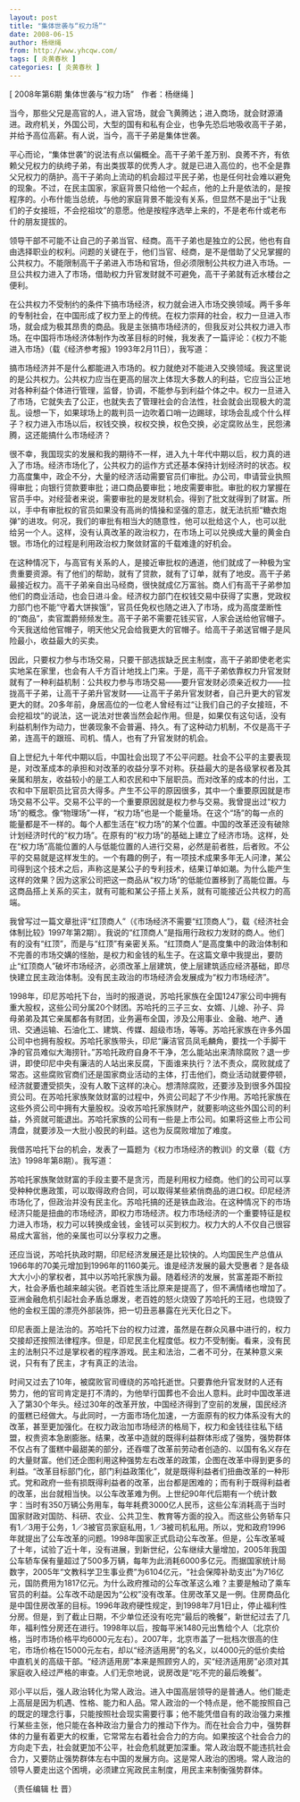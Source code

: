 ```yaml
---
layout: post
title: "集体世袭与“权力场”"
date: 2008-06-15
author: 杨继绳
from: http://www.yhcqw.com/
tags: [ 炎黄春秋 ]
categories: [ 炎黄春秋 ]
---
```



[ 2008年第6期 集体世袭与“权力场”　作者：杨继绳 ]


当今，那些父兄是高官的人，进入官场，就会飞黄腾达；进入商场，就会财源涌进。政府机关，外国公司，大型的国有和私有企业，也争先恐后地吸收高干子弟，并给予高位高薪。有人说，当今，高干子弟是集体世袭。


平心而论，“集体世袭”的说法有点以偏概全。高干子弟千差万别、良莠不齐，有依赖父兄权力的纨绔子弟，有出类拔萃的优秀人才。就是已进入高位的，也不全是靠父兄权力的荫护。高干子弟向上流动的机会超过平民子弟，也是任何社会难以避免的现象。不过，在民主国家，家庭背景只给他一个起点，他的上升是依法的，是按程序的。小布什能当总统，与他的家庭背景不能没有关系，但显然不是出于“让我们的子女接班，不会挖祖坟”的意愿。他是按程序选举上来的，不是老布什或老布什的朋友提拔的。


领导干部不可能不让自己的子弟当官、经商。高干子弟也是独立的公民，他也有自由选择职业的权利。问题的关键在于，他们当官、经商，是不是借助了父兄掌握的公共权力。不能限制高干子弟进入市场和官场，但必须限制公共权力进入市场。一旦公共权力进入了市场，借助权力升官发财就不可避免，高干子弟就有近水楼台之便利。


在公共权力不受制约的条件下搞市场经济，权力就会进入市场交换领域。两千多年的专制社会，在中国形成了权力至上的传统。在权力崇拜的社会，权力一旦进入市场，就会成为极其昂贵的商品。我是主张搞市场经济的，但我反对公共权力进入市场。在中国将市场经济体制作为改革目标的时候，我发表了一篇评论：《权力不能进入市场》（载《经济参考报》1993年2月11日），我写道：


搞市场经济并不是什么都能进入市场的。权力就绝对不能进入交换领域。我这里说的是公共权力。公共权力应当在更高的层次上体现大多数人的利益，它应当公正地对各种利益个体进行管理，监督，协调，不能参与到利益个体之中。权力一旦进入了市场，它就失去了公正，也就失去了管理社会的合法性，社会就会出现极大的混乱。设想一下，如果球场上的裁判员一边吹着口哨一边踢球，球场会乱成个什么样子？权力进入市场以后，权钱交换，权权交换，权色交换，必定腐败丛生，民怨沸腾，这还能搞什么市场经济？


很不幸，我国现实的发展和我的期待不一样，进入九十年代中期以后，权力真的进入了市场。经济市场化了，公共权力的运作方式还基本保持计划经济时的状态。权力高度集中，政企不分，大量的经济活动需要官员们审批。办公司，申请营业执照得审批；向银行贷款要审批；进口商品要审批；地皮需要审批。审批的权力掌握在官员手中。对经营者来说，需要审批的是发财机会。得到了批文就得到了财富。所以，手中有审批权的官员如果没有高尚的情操和坚强的意志，就无法抗拒“糖衣炮弹”的进攻。何况，我们的审批有相当大的随意性，他可以批给这个人，也可以批给另一个人。这样，没有认真改革的政治权力，在市场上可以兑换成大量的黄金白银。市场化的过程是利用政治权力聚敛财富的千载难逢的好机会。


在这种情况下，与高官有关系的人，是接近审批权的通道，他们就成了一种极为宝贵重要资源。有了他们的帮助，就有了贷款，就有了订单，就有了地皮。高干子弟最接近权力。高干子弟亲自出马经商，很快就成亿万富翁。商人们有高干子弟参加他们的商业活动，也会日进斗金。经济权力部门在权钱交易中获得了实惠，党政权力部门也不能“守着大饼挨饿”，官员任免权也随之进入了市场，成为高度垄断性的“商品”，卖官鬻爵频频发生。高干子弟不需要花钱买官，人家会送给他官帽子。今天我送给他官帽子，明天他父兄会给我更大的官帽子。给高干子弟送官帽子是风险最小，收益最大的买卖。


因此，只要权力参与市场交易，只要干部选拔缺乏民主制度，高干子弟即使老老实实地呆在家里，也会有人千方百计地找上门来。于是，高干子弟依靠权力升官发财就有了一种利益机制：公共权力参与市场交易——要升官发财必须亲近权力——拉拢高干子弟，让高干子弟升官发财——让高干子弟升官发财者，自己升更大的官发更大的财。20多年前，身居高位的一位老人曾经有过“让我们自己的子女接班，不会挖祖坟”的说法，这一说法对世袭当然会起作用。但是，如果仅有这句话，没有利益机制作为动力，世袭现象不会普遍、持久。有了这种动力机制，不仅是高干子弟，连高干的跟班、司机、情人，也有了升官发财的机会。


自上世纪九十年代中期以后，中国社会出现了不公平问题。社会不公平的主要表现是，对改革成本的承担和对改革的收益分享不对称。获益最大的是各级掌权者及其亲属和朋友，收益较小的是工人和农民和中下层职员。而对改革的成本的付出，工农和中下层职员比官员大得多。产生不公平的原因很多，其中一个重要原因就是市场交易不公平。交易不公平的一个重要原因就是权力参与交易。我曾提出过“权力场”的概念。像“物理场”一样，“权力场”也是一个能量场。在这个“场”的每一点的能量都是不一样的。每个人都生活在“权力场”的某个位置。中国的改革还没有破除计划经济时代的“权力场”。在原有的“权力场”的基础上建立了经济市场。这样，处在“权力场”高能位置的人与低能位置的人进行交易，必然是前者胜，后者败。不公平的交易就是这样发生的。一个有趣的例子，有一项技术成果多年无人问津，某公司得到这个技术之后，声称这是某公子的专利技术，结果订单如潮。为什么能产生这样的效果？因为这家公司把这一商品从“权力场”的低能位置移到了高能位置。与这商品搭上关系的买主，就有可能和某公子搭上关系，就有可能接近公共权力的高端。


我曾写过一篇文章批评“红顶商人”（《市场经济不需要“红顶商人”》，载《经济社会体制比较》1997年第2期）。我说的“红顶商人”是指用行政权力发财的商人。他们有的没有“红顶”，而是与“红顶”有亲密关系。“红顶商人”是高度集中的政治体制和不完善的市场交媾的怪胎，是权力和金钱的私生子。在这篇文章中我提出，要防止“红顶商人”破坏市场经济，必须改革上层建筑，使上层建筑适应经济基础，即尽快建立民主政治体制。没有民主政治的市场经济会发展成为“权力市场经济”。


1998年，印尼苏哈托下台，当时的报道说，苏哈托家族在全国1247家公司中拥有重大股权，这些公司分属20个财团。苏哈托的三子三女、女婿、儿媳、孙子、异母弟弟及其它亲属都各有财团，业务遍布全国，涉及公用事业、金融、地产、通讯、交通运输、石油化工、建筑、传媒、超级市场，等等。苏哈托家族在许多外国公司中也拥有股权。苏哈托家族带头，印尼“廉洁官员凤毛麟角，要找一个手脚干净的官员难似大海捞针。”苏哈托政府自身不干净，怎么能站出来清除腐败？退一步讲，即使印尼中央有廉洁的人站出来反腐，下面谁来执行？法不责众，腐败就成了常态。这些腐败官商们还是国家商业活动的主体，打击他们，商业活动就要停顿，经济就要遭受损失，没有人敢下这样的决心。想清除腐败，还要涉及到很多外国投资公司。在苏哈托家族聚敛财富的过程中，外资公司起了不少作用。苏哈托家族在这些外资公司中拥有大量股权。没收苏哈托家族财产，就要影响这些外国公司的利益，外资就可能退出。苏哈托家族的公司有一些是上市公司。如果将这些上市公司清盘，就要涉及一大批小股民的利益。这也为反腐败增加了难度。

我借苏哈托下台的机会，发表了一篇题为《权力市场经济的教训》的文章（载《方法》1998年第8期）。我写道：


苏哈托家族聚敛财富的手段主要不是贪污，而是利用权力经商。他们的公司可以享受种种优惠政策，可以取得政府合同，可以取得某些紧俏商品的进口权。印尼经济市场化了，但政治并没有民主化。苏哈托搞的还是铁血政治。在这种情况下的市场经济只能是扭曲的市场经济，即权力市场经济。权力市场经济的一个重要特征是权力进入市场，权力可以转换成金钱，金钱可以买到权力。权力大的人不仅自己很容易成大富翁，他的亲属也可以分享权力之惠。


还应当说，苏哈托执政时期，印尼经济发展还是比较快的。人均国民生产总值从1966年的70美元增加到1996年的1160美元。谁是经济发展的最大受惠者？是各级大大小小的掌权者，其中以苏哈托家族为最。随着经济的发展，贫富差距不断拉大，社会矛盾也越来越尖锐。老百姓生活比原来是提高了，但不满情绪也增加了。亚洲金融危机引起社会矛盾总爆发，老百姓的怒火烧毁了苏哈托的王冠，也烧毁了他的金权王国的漂亮外部装饰，把一切丑恶暴露在光天化日之下。


印尼表面上是法治的。苏哈托下台的权力过渡，虽然是在群众风暴中进行的，权力交接却还按照法律程序。但是，印尼民主化程度低。权力不受制衡。看来，没有民主的法制只不过是掌权者的程序游戏。民主和法治，二者不可分，在某种意义来说，只有有了民主，才有真正的法治。


时间又过去了10年，被腐败官司缠绕的苏哈托逝世。只要靠他升官发财的人还有势力，他的官司肯定是打不清的，为他举行国葬也不会出人意料。此时中国改革进入了第30个年头。经过30年的改革开放，中国经济得到了空前的发展，国民经济的蛋糕已经做大。与此同时，一方面市场化加速，一方面原有的权力体系没有大的改革，甚至更加强化。在权力政治加市场经济的格局下，权力和金钱往往私下结盟，权贵资本急剧膨胀。结果，改革中造就的既得利益群体形成了强势，强势群体不仅占有了蛋糕中最甜美的部分，还吞噬了改革前劳动者创造的、以国有名义存在的大量财富。他们还企图利用这种强势左右改革的政策，企图在改革中得到更多的利益。“改革目标部门化，部门利益政策化”，就是既得利益者们扭曲改革的一种形式。党和政府一些有损既得利益者的改革，出台都是困难的；而有利于既得利益者的改革，出台就相当快。以公车改革难为例。上世纪90年代后期有一个统计数字：当时有350万辆公务用车，每年耗费3000亿人民币，这些公车消耗高于当时国家财政对国防、科研、农业、公共卫生、教育等方面的投入。而这些公务轿车只有1／3用于公务，1／3被官员家庭私用，1／3被司机私用。所以，党和政府1996年就提出了公车改革的问题。1998年国家正式启动公车改革。但是，公车改革喊了十年，试验了近十年，没有进展，到新世纪，公车继续大量增加，2005年我国公车轿车保有量超过了500多万辆，每年为此消耗6000多亿元。而据国家统计局数字，2005年“文教科学卫生事业费”为6104亿元，“社会保障补助支出”为716亿元，国防费用为1817亿元。为什么政府推动的公车改革这么难？主要是触动了乘车官员的利益。公车改不动是因为“公权”没有改革。住房改革又是一例。住房商品化是中国住房改革的目标。1996年政府硬性规定，到1998年7月1日止，停止福利性分房。但是，到了截止日期，不少单位还没有吃完“最后的晚餐”，新世纪过去了几年，福利性分房还在进行。1998年以后，按每平米1480元出售给个人（北京价格，当时市场价格平均6000元左右）。2007年，北京市盖了一批档次很高的住宅，市场价格在15000元左右，却以“经济适用房”的名义，以4000元的低价卖给中直机关的高级干部。“经济适用房”本来是照顾穷人的，买“经济适用房”必须对其家庭收入经过严格的审查。人们无奈地说，说房改是“吃不完的最后晚餐”。


邓小平以后，强人政治转化为常人政治。进入中国高层领导的是普通人。他们能走上高层是因为机遇、性格、能力和人品。常人政治的一个特点是，他不能按照自己的既定的理念行事，只能按照社会现实需要行事；他不能凭借自有的政治强力来推行某些主张，他只能在各种政治力量合力的推动下作为。而在社会合力中，强势群体的力量有着更大的权重，它常常左右着社会合力的方向。如果按这个社会合力的方向走下去，社会就更加不公平，社会危机就更加深重。常人政治既不能违抗社会合力，又要防止强势群体左右中国的发展方向。这是常人政治的困境。常人政治的领导人要走出这个困境，必须建立宪政民主制度，用民主来制衡强势群体。

（责任编辑 杜 晋）


